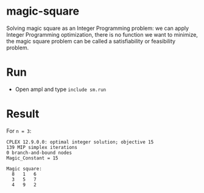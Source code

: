 # magic-square
Solving magic square as an Integer Programming problem: we can apply Integer Programming optimization, there is no function we want to minimize, the magic square problem can be called a satisfiability or feasibility problem.

# Run
* Open ampl and type `include sm.run`

# Result
For `n = 3`:

```
CPLEX 12.9.0.0: optimal integer solution; objective 15
139 MIP simplex iterations
0 branch-and-bound nodes
Magic_Constant = 15

Magic square:
  8   1   6
  3   5   7
  4   9   2
  ```
